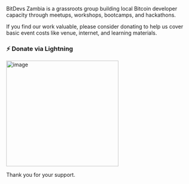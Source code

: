 BitDevs Zambia is a grassroots group building local Bitcoin developer capacity through meetups, workshops, bootcamps, and hackathons.

If you find our work valuable, please consider donating to help us cover basic event costs like venue, internet, and learning materials.

### ⚡ Donate via Lightning  

<img width="300" height="283" alt="image" src="https://github.com/user-attachments/assets/8f249edc-d4f4-4962-a18e-04c02aa83454" />


Thank you for your support.
